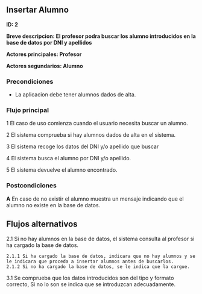 
## Insertar Alumno

**ID: 2**

**Breve descripcion: El profesor podra buscar los alumno introducidos en la base de datos por DNI y apellidos** 

**Actores principales: Profesor**

**Actores segundarios: Alumno**

### Precondiciones

* La aplicacion debe tener alumnos dados de alta.


### Flujo principal

1 El caso de uso comienza cuando el usuario necesita buscar un alumno.

2 El sistema comprueba si hay alumnos dados de alta en el sistema. 

3 El sistema recoge los datos del DNI y/o apellido que buscar

4 El sistema busca el alumno por DNI y/o apellido.

5 El sistema devuelve el alumno encontrado.


### Postcondiciones

**A** En caso de no existir el alumno muestra un mensaje indicando que el alumno no existe en la base de datos.
 
## Flujos alternativos

2.1 Si no hay alumnos en la base de datos, el sistema consulta al profesor si ha cargado la base de datos.

    2.1.1 Si ha cargado la base de datos, indicara que no hay alumnos y se le indicara que proceda a insertar alumnos antes de buscarlos.
    2.1.2 Si no ha cargado la base de datos, se le indica que la cargue.

3.1 Se comprueba que los datos introducidos son del tipo y formato correcto, Si no lo son se indica que se introduzcan adecuadamente.
